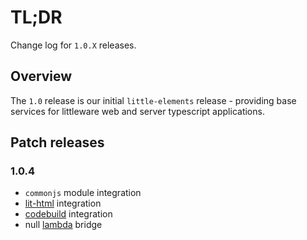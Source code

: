 # TL;DR

Change log for `1.0.X` releases.

## Overview

The `1.0` release is our initial `little-elements` release - providing base services for littleware web and server typescript applications.

## Patch releases

### 1.0.4

* `commonjs` module integration
* [lit-html](https://github.com/Polymer/lit-html/) integration
* [codebuild](https://aws.amazon.com/codebuild/) integration
* null [lambda](https://aws.amazon.com/codebuild/) bridge